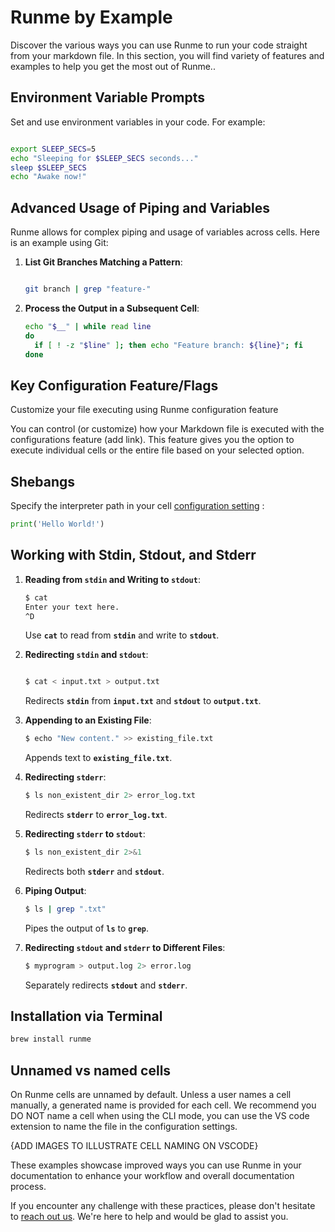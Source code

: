 # Runme by Example

Discover the various ways you can use Runme to run your code straight from your markdown file. In this section, you will find variety of features and examples to help you get the most out of Runme..

## **Environment Variable Prompts**

Set and use environment variables in your code. For example:

```bash

export SLEEP_SECS=5
echo "Sleeping for $SLEEP_SECS seconds..."
sleep $SLEEP_SECS
echo "Awake now!"
```

## **Advanced Usage of Piping and Variables**

Runme allows for complex piping and usage of variables across cells. Here is an example using Git:

1. **List Git Branches Matching a Pattern**:

    ```bash

    git branch | grep "feature-"
    ```

2. **Process the Output in a Subsequent Cell**:

    ```bash
    echo "$__" | while read line
    do
      if [ ! -z "$line" ]; then echo "Feature branch: ${line}"; fi
    done
    ```


## **Key Configuration Feature/Flags**

Customize your file executing using Runme configuration feature

You can control (or customize) how your Markdown file is executed with the configurations feature (add link). This feature gives you the option to execute individual cells or the entire file based on your selected option.

## **Shebangs**

Specify the interpreter path in your cell [configuration setting](https://docs.runme.dev/configuration/shebang) :

```python
print('Hello World!')
```

## **Working with Stdin, Stdout, and Stderr**

1. **Reading from `stdin` and Writing to `stdout`**:

    ```bash
    $ cat
    Enter your text here.
    ^D
    ```

    Use **`cat`** to read from **`stdin`** and write to **`stdout`**.

2. **Redirecting `stdin` and `stdout`**:

    ```bash

    $ cat < input.txt > output.txt
    ```

    Redirects **`stdin`** from **`input.txt`** and **`stdout`** to **`output.txt`**.

3. **Appending to an Existing File**:

    ```bash
    $ echo "New content." >> existing_file.txt
    ```

    Appends text to **`existing_file.txt`**.

4. **Redirecting `stderr`**:

    ```bash
    $ ls non_existent_dir 2> error_log.txt
    ```

    Redirects **`stderr`** to **`error_log.txt`**.

5. **Redirecting `stderr` to `stdout`**:

    ```bash
    $ ls non_existent_dir 2>&1
    ```

    Redirects both **`stderr`** and **`stdout`**.

6. **Piping Output**:

    ```bash
    $ ls | grep ".txt"
    ```

    Pipes the output of **`ls`** to **`grep`**.

7. **Redirecting `stdout` and `stderr` to Different Files**:

    ```bash
    $ myprogram > output.log 2> error.log
    ```

    Separately redirects **`stdout`** and **`stderr`**.


## **Installation via Terminal**

```bash
brew install runme
```

## Unnamed vs named cells

 On Runme cells are unnamed by default. Unless a user names a cell manually, a generated name is provided for each cell. We recommend you DO NOT name a cell when using the CLI mode, you can use the VS code extension to name the file in the configuration settings.

{ADD IMAGES TO ILLUSTRATE CELL NAMING ON VSCODE}

These examples showcase improved ways you can use Runme in your documentation to enhance your workflow and overall documentation process.

If you encounter any challenge with these practices, please don't hesitate to [reach out us](https://discord.com/invite/runme). We're here to help and would be glad to assist you.
